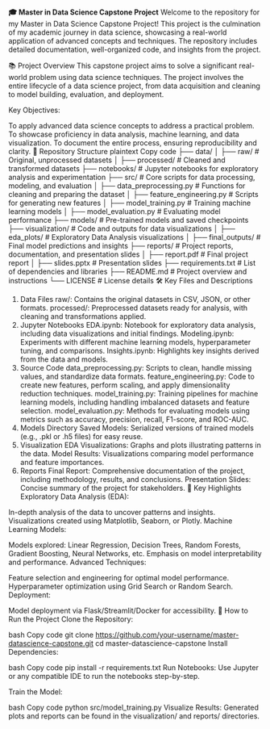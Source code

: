 **🎓 Master in Data Science Capstone Project**
Welcome to the repository for my Master in Data Science Capstone Project! This project is the culmination of my academic journey in data science, showcasing a real-world application of advanced concepts and techniques. The repository includes detailed documentation, well-organized code, and insights from the project.

📚 Project Overview
This capstone project aims to solve a significant real-world problem using data science techniques. The project involves the entire lifecycle of a data science project, from data acquisition and cleaning to model building, evaluation, and deployment.

Key Objectives:

To apply advanced data science concepts to address a practical problem.
To showcase proficiency in data analysis, machine learning, and data visualization.
To document the entire process, ensuring reproducibility and clarity.
📂 Repository Structure
plaintext
Copy code
├── data/
│   ├── raw/                # Original, unprocessed datasets
│   ├── processed/          # Cleaned and transformed datasets
├── notebooks/              # Jupyter notebooks for exploratory analysis and experimentation
├── src/                    # Core scripts for data processing, modeling, and evaluation
│   ├── data_preprocessing.py  # Functions for cleaning and preparing the dataset
│   ├── feature_engineering.py # Scripts for generating new features
│   ├── model_training.py      # Training machine learning models
│   ├── model_evaluation.py    # Evaluating model performance
├── models/                 # Pre-trained models and saved checkpoints
├── visualization/          # Code and outputs for data visualizations
│   ├── eda_plots/            # Exploratory Data Analysis visualizations
│   ├── final_outputs/        # Final model predictions and insights
├── reports/                # Project reports, documentation, and presentation slides
│   ├── report.pdf           # Final project report
│   ├── slides.pptx          # Presentation slides
├── requirements.txt        # List of dependencies and libraries
├── README.md               # Project overview and instructions
└── LICENSE                 # License details
🛠️ Key Files and Descriptions
1. Data Files
raw/: Contains the original datasets in CSV, JSON, or other formats.
processed/: Preprocessed datasets ready for analysis, with cleaning and transformations applied.
2. Jupyter Notebooks
EDA.ipynb: Notebook for exploratory data analysis, including data visualizations and initial findings.
Modeling.ipynb: Experiments with different machine learning models, hyperparameter tuning, and comparisons.
Insights.ipynb: Highlights key insights derived from the data and models.
3. Source Code
data_preprocessing.py: Scripts to clean, handle missing values, and standardize data formats.
feature_engineering.py: Code to create new features, perform scaling, and apply dimensionality reduction techniques.
model_training.py: Training pipelines for machine learning models, including handling imbalanced datasets and feature selection.
model_evaluation.py: Methods for evaluating models using metrics such as accuracy, precision, recall, F1-score, and ROC-AUC.
4. Models Directory
Saved Models: Serialized versions of trained models (e.g., .pkl or .h5 files) for easy reuse.
5. Visualization
EDA Visualizations: Graphs and plots illustrating patterns in the data.
Model Results: Visualizations comparing model performance and feature importances.
6. Reports
Final Report: Comprehensive documentation of the project, including methodology, results, and conclusions.
Presentation Slides: Concise summary of the project for stakeholders.
🌟 Key Highlights
Exploratory Data Analysis (EDA):

In-depth analysis of the data to uncover patterns and insights.
Visualizations created using Matplotlib, Seaborn, or Plotly.
Machine Learning Models:

Models explored: Linear Regression, Decision Trees, Random Forests, Gradient Boosting, Neural Networks, etc.
Emphasis on model interpretability and performance.
Advanced Techniques:

Feature selection and engineering for optimal model performance.
Hyperparameter optimization using Grid Search or Random Search.
Deployment:

Model deployment via Flask/Streamlit/Docker for accessibility.
🚀 How to Run the Project
Clone the Repository:

bash
Copy code
git clone https://github.com/your-username/master-datascience-capstone.git
cd master-datascience-capstone
Install Dependencies:

bash
Copy code
pip install -r requirements.txt
Run Notebooks:
Use Jupyter or any compatible IDE to run the notebooks step-by-step.

Train the Model:

bash
Copy code
python src/model_training.py
Visualize Results:
Generated plots and reports can be found in the visualization/ and reports/ directories.
